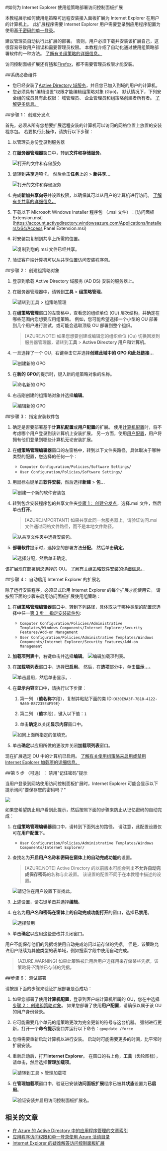 <properties
    pageTitle="如何为 Internet Explorer 使用组策略部署访问控制面板扩展名 |Microsoft Azure"
    description="如何使用组策略来部署我的应用程序门户的 Internet Explorer 加载项。"
    services="active-directory"
    documentationCenter=""
    authors="MarkusVi"
    manager="femila"
    editor=""/>
<tags
    ms.service="active-directory"
    ms.devlang="na"
    ms.topic="article"
    ms.tgt_pltfrm="na"
    ms.workload="identity"
    ms.date="08/16/2016"
    ms.author="markvi"/>

#<a name="how-to-deploy-the-access-panel-extension-for-internet-explorer-using-group-policy"></a>如何为 Internet Explorer 使用组策略部署访问控制面板扩展

本教程展示如何使用组策略可远程安装接入面板扩展为 Internet Explorer 在用户的计算机上。 此扩展程序需要 Internet Explorer 用户需要登录到应用程序配置为使用[基于密码的单一登录](active-directory-appssoaccess-whatis.md#password-based-single-sign-on)。

建议管理员自动执行此扩展的部署。 否则，用户必须下载并安装该扩展自己，这很容易导致用户错误和需要管理员权限。 本教程介绍了自动化通过使用组策略部署软件的一种方法。 [了解有关组策略的详细信息。](https://technet.microsoft.com/windowsserver/bb310732.aspx)

访问控制面板扩展还有[铬](https://go.microsoft.com/fwLink/?LinkID=311859)和[Firefox](https://go.microsoft.com/fwLink/?LinkID=626998)，都不需要管理员权限才能安装。

##<a name="prerequisites"></a>系统必备组件

- 您已经安装了[Active Directory 域服务](https://msdn.microsoft.com/library/aa362244%28v=vs.85%29.aspx)，并且您已加入到域的用户的计算机。
- 您必须具有"编辑设置"权限才能编辑组策略对象 (Gpo)。 默认情况下，下列安全组的成员具有此权限︰ 域管理员、 企业管理员和组策略创建者所有者。 [了解更多信息。](https://technet.microsoft.com/library/cc781991%28v=ws.10%29.aspx)

##<a name="step-1-create-the-distribution-point"></a>步骤 1︰ 创建分发点

首先，必须从所有您想要扩展远程安装的计算机可以访问的网络位置上放置的安装程序包。 若要执行此操作，请执行以下步骤︰

1. 以管理员身份登录到服务器

2. 在**服务器管理器**窗口中，转到**文件和存储服务**。

    ![打开的文件和存储服务](./media/active-directory-saas-ie-group-policy/files-services.png)

3. 请转到**共享**选项卡。 然后单击**任务**上的 > **新共享...**

    ![打开的文件和存储服务](./media/active-directory-saas-ie-group-policy/shares.png)

4. 完成**新加共享向导**并设置权限，以确保其可以从用户的计算机进行访问。 [了解有关共享的详细信息。](https://technet.microsoft.com/library/cc753175.aspx)

5. 下载以下 Microsoft Windows Installer 程序包 （.msi 文件）︰[访问面板 Extension.msi](https://account.activedirectory.windowsazure.com/Applications/Installers/x64/Access Panel Extension.msi)

6. 将安装包复制到共享上所需的位置。

    ![复制到您的.msi 文件已经共享。](./media/active-directory-saas-ie-group-policy/copy-package.png)

8. 验证客户端计算机可以从共享位置访问安装程序包。 

##<a name="step-2-create-the-group-policy-object"></a>步骤 2︰ 创建组策略对象

1. 登录到承载 Active Directory 域服务 (AD DS) 安装的服务器上。

2. 在服务器管理器中，请转到**工具** > **组策略管理**。

    ![请转到工具 > 组策略管理](./media/active-directory-saas-ie-group-policy/tools-gpm.png)

3. 在**组策略管理**窗口的左窗格中，查看您的组织单位 (OU) 层次结构，并确定在哪些范围内您想要应用组策略。 例如，您可能希望选择一个小型的 OU 部署到几个用户进行测试，或可能会选取顶级 OU 部署到整个组织。

    > [AZURE.NOTE] 如果您想要创建或编辑您的组织单位 (Ou) 切换回发到服务器管理器，请转到**工具** > **Active Directory 用户和计算机**。

4. 一旦选择了一个 OU，右键单击它并选择**创建此域中的 GPO 和此处链接...**

    ![创建新的 GPO](./media/active-directory-saas-ie-group-policy/create-gpo.png)

5. 在**新的 GPO**的提示时，键入新的组策略对象的名称。

    ![命名新的 GPO](./media/active-directory-saas-ie-group-policy/name-gpo.png)

6. 右击刚创建的组策略对象并选择**编辑**。

    ![编辑新的 GPO](./media/active-directory-saas-ie-group-policy/edit-gpo.png)

##<a name="step-3-assign-the-installation-package"></a>步骤 3︰ 指定安装软件包

1. 确定是否要部署基于**计算机配置**或**用户配置**的扩展。 使用[计算机配置](https://technet.microsoft.com/library/cc736413%28v=ws.10%29.aspx)时，将不考虑哪个用户登录到该计算机上安装扩展。 另一方面，使用[用户配置](https://technet.microsoft.com/library/cc781953%28v=ws.10%29.aspx)，用户将拥有他们登录到哪些计算机无论安装扩展。

2. 在**组策略管理编辑器**窗口的左窗格中，转到以下文件夹路径，具体取决于哪种类型的配置，您选择的任何一个︰
    - `Computer Configuration/Policies/Software Settings/`
    - `User Configuration/Policies/Software Settings/`

3. 用鼠标右键单击**软件安装**，然后选择**新建** > **包...**

    ![创建一个新的软件安装包](./media/active-directory-saas-ie-group-policy/new-package.png)

4. 转到包含安装程序包的共享文件夹[步骤 1︰ 创建分发点](#step-1-create-the-distribution-point)，选择.msi 文件，然后单击**打开**。

    > [AZURE.IMPORTANT] 如果共享此同一台服务器上，请验证访问.msi 文件通过网络文件路径，而不是本地文件路径。

    ![从共享文件夹中选择安装包。](./media/active-directory-saas-ie-group-policy/select-package.png)

5. **部署软件**提示时，选择您的部署方法**分配**。 然后单击**确定**。

    ![选择分配，然后单击确定。](./media/active-directory-saas-ie-group-policy/deployment-method.png)

该扩展现在部署到您选择的 OU。 [了解有关组策略软件安装的详细信息。](https://technet.microsoft.com/library/cc738858%28v=ws.10%29.aspx)

##<a name="step-4-auto-enable-the-extension-for-internet-explorer"></a>步骤 4︰ 自动启用 Internet Explorer 的扩展名 

除了运行安装程序，必须显式启用 Internet Explorer 的每个扩展才能使用它。 请按照下面的步骤来启用访问面板扩展使用组策略︰

1. 在**组策略管理编辑器**窗口中，转到下列路径，具体取决于哪种类型的配置您选择中任一[第 3 步︰ 指定安装软件包](#step-3-assign-the-installation-package):
    - `Computer Configuration/Policies/Administrative Templates/Windows Components/Internet Explorer/Security Features/Add-on Management`
    - `User Configuration/Policies/Administrative Templates/Windows Components/Internet Explorer/Security Features/Add-on Management`

2. **加载项列表**中，右键单击并选择**编辑**。
    ![编辑加载项列表。](./media/active-directory-saas-ie-group-policy/edit-add-on-list.png)

3. 在**加载项列表**窗口中，选择**已启用**。 然后，在**选项**部分中，单击**显示...**。

    ![单击启用，然后单击显示。.](./media/active-directory-saas-ie-group-policy/edit-add-on-list-window.png)

4. 在**显示内容**窗口中，请执行以下步骤︰

    1. 第一列 （**值名称**字段），复制并粘贴下面的类 ID:`{030E9A3F-7B18-4122-9A60-B87235E4F59E}`

    2. 第二列 （**值**字段），键入以下值︰`1`

    3. 单击**确定**以关闭**显示内容**窗口中。

    ![如同上面所指定的值填充。](./media/active-directory-saas-ie-group-policy/show-contents.png)

5. 单击**确定**以应用所做的更改并关闭**加载项列表**窗口。

现在扩展选定 OU 中的计算机已启用。 [了解有关使用组策略来启用或禁用 Internet Explorer 加载项的详细信息。](https://technet.microsoft.com/library/dn454941.aspx)

##<a name="step-5-optional-disable-remember-password-prompt"></a>第 5 步 （可选）︰ 禁用"记住密码"提示

当用户登录到网站使用访问控制面板扩展时，Internet Explorer 可能会显示以下提示询问"要保存您的密码吗？"

![](./media/active-directory-saas-ie-group-policy/remember-password-prompt.png)

如果您希望防止用户看到此提示，然后按照下面的步骤来防止从记忆密码的自动完成︰

1. 在**组策略管理编辑器**窗口中，请转到下面列出的路径。 请注意，此配置设置仅可在**用户配置**下。
    - `User Configuration/Policies/Administrative Templates/Windows Components/Internet Explorer/`

2. 查找名为**开启用户名称和密码在窗体上的自动完成功能**的设置。

    > [AZURE.NOTE] Active Directory 的以前版本可能会列出**不允许自动完成保存密码**的名称与此设置。 该设置的配置不同于在本教程中描述的设置。

    ![请记住在用户设置下查找此。](./media/active-directory-saas-ie-group-policy/disable-auto-complete.png)

3. 上述设置，请右键单击并选择**编辑**。

4. 在名为**用户名和密码在窗体上的自动完成功能打开**的窗口，选择**已禁用**。

    ![选择禁用](./media/active-directory-saas-ie-group-policy/disable-passwords.png)

5. 单击**确定**以应用这些更改并关闭窗口。

用户不能保存他们的凭据或使用自动完成访问以前存储的凭据。 但是，该策略允许用户继续为其他类型的表单域，例如搜索字段中使用自动完成。

> [AZURE.WARNING] 如果此策略被启用后用户选择用来存储某些凭据，该策略将*不*清除已存储的凭据。

##<a name="step-6-testing-the-deployment"></a>步骤 6︰ 测试部署

请按照下面的步骤来验证扩展部署是否成功︰

1. 如果您部署了使用**计算机配置**，登录到客户端计算机所属的 OU，您在中选择[步骤 2︰ 创建组策略对象](#step-2-create-the-group-policy-object)。 如果您部署了使用**用户配置**，请确保以属于该 OU 的用户身份登录。

2. 它可能需要几个单元的组策略更改为完全更新的符号与这台机器。 强制进行更新，打开一个**命令提示**窗口并运行以下命令︰`gpupdate /force`

3. 您将需要重新启动计算机以进行安装。 启动时可能需要更多的时间，比平常时扩展安装。

4. 重新启动后，打开**Internet Explorer**。 在窗口的右上角，**工具**（齿轮图标），请单击，然后选择**管理加载项**。

    ![请转到工具 > 管理加载项](./media/active-directory-saas-ie-group-policy/manage-add-ons.png)

5. 在**管理加载项**窗口中，验证已安装**访问面板扩展**程序已被其**状态**设置为**已启用**。

    ![验证安装并启用访问控制面板扩展名。](./media/active-directory-saas-ie-group-policy/verify-install.png)

## <a name="related-articles"></a>相关的文章

- [在 Azure 的 Active Directory 中的应用程序管理的文章索引](active-directory-apps-index.md)
- [应用程序访问权限和单一登录使用 Azure 活动目录](active-directory-appssoaccess-whatis.md)
- [Internet Explorer 的疑难解答访问控制面板扩展](active-directory-saas-ie-troubleshooting.md)
